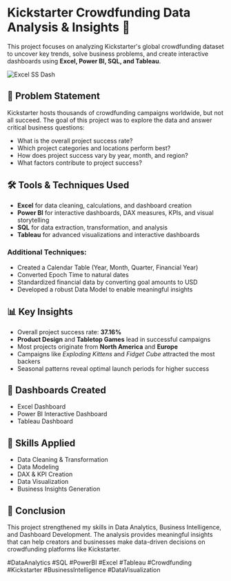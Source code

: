 
# Kickstarter Crowdfunding Data Analysis & Insights 🚀

This project focuses on analyzing Kickstarter's global crowdfunding dataset to uncover key trends, solve business problems, and create interactive dashboards using **Excel, Power BI, SQL, and Tableau**.

![Excel SS Dash](https://github.com/user-attachments/assets/50acfe84-5554-4caf-8f2e-1ee6297170a0)

## 📌 Problem Statement

Kickstarter hosts thousands of crowdfunding campaigns worldwide, but not all succeed. The goal of this project was to explore the data and answer critical business questions:

- What is the overall project success rate?
- Which project categories and locations perform best?
- How does project success vary by year, month, and region?
- What factors contribute to project success?

## 🛠️ Tools & Techniques Used

- **Excel** for data cleaning, calculations, and dashboard creation  
- **Power BI** for interactive dashboards, DAX measures, KPIs, and visual storytelling  
- **SQL** for data extraction, transformation, and analysis  
- **Tableau** for advanced visualizations and interactive dashboards  

### Additional Techniques:

- Created a Calendar Table (Year, Month, Quarter, Financial Year)  
- Converted Epoch Time to natural dates  
- Standardized financial data by converting goal amounts to USD  
- Developed a robust Data Model to enable meaningful insights  

## 📊 Key Insights

- Overall project success rate: **37.16%**  
- **Product Design** and **Tabletop Games** lead in successful campaigns  
- Most projects originate from **North America** and **Europe**  
- Campaigns like *Exploding Kittens* and *Fidget Cube* attracted the most backers  
- Seasonal patterns reveal optimal launch periods for higher success  

## 📁 Dashboards Created

- Excel Dashboard  
- Power BI Interactive Dashboard  
- Tableau Dashboard  

## 🎯 Skills Applied

- Data Cleaning & Transformation  
- Data Modeling  
- DAX & KPI Creation  
- Data Visualization  
- Business Insights Generation  

## 🚀 Conclusion

This project strengthened my skills in Data Analytics, Business Intelligence, and Dashboard Development. The analysis provides meaningful insights that can help creators and businesses make data-driven decisions on crowdfunding platforms like Kickstarter.

#DataAnalytics #SQL #PowerBI #Excel #Tableau #Crowdfunding #Kickstarter #BusinessIntelligence #DataVisualization
